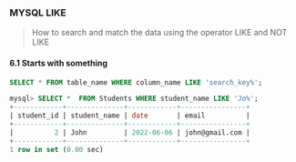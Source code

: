 ### MYSQL LIKE
> How to search and match the data using the operator LIKE and NOT LIKE
#### **6.1 Starts with something**
```sql
SELECT * FROM table_name WHERE column_name LIKE 'search_key%';
```
```sql
mysql> SELECT *  FROM Students WHERE student_name LIKE 'Jo%';
+------------+--------------+------------+----------------+
| student_id | student_name | date       | email          |
+------------+--------------+------------+----------------+
|          2 | John         | 2022-06-06 | john@gmail.com |
+------------+--------------+------------+----------------+
1 row in set (0.00 sec)
```

